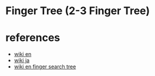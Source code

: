 # Finger Tree (2-3 Finger Tree)



# references 
- [wiki en](https://en.wikipedia.org/wiki/Finger_tree)
- [wiki ja](https://ja.wikipedia.org/wiki/2-3_%E3%83%95%E3%82%A3%E3%83%B3%E3%82%AC%E3%83%BC%E3%83%84%E3%83%AA%E3%83%BC)
- [wiki en finger search tree](https://en.wikipedia.org/wiki/Finger_search_tree)
